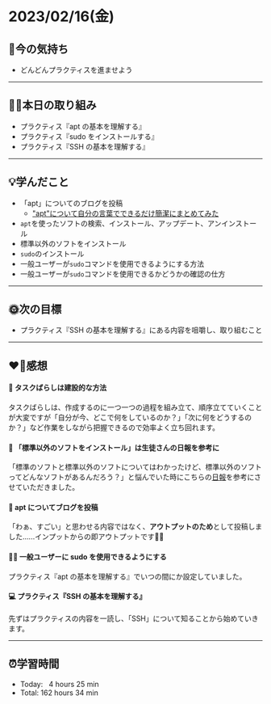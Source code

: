 # 2023/02/16(金)
## 🕺今の気持ち
- どんどんプラクティスを進ませよう

---


## ✍🏻本日の取り組み
- プラクティス『apt の基本を理解する』
- プラクティス『sudo をインストールする』
- プラクティス『SSH の基本を理解する』
---


## 💡学んだこと
- 「apt」についてのブログを投稿
  - ["apt"について自分の言葉でできるだけ簡潔にまとめてみた](https://yswengineer.hatenablog.com/entry/2024/02/16/162029)
- `apt`を使ったソフトの検索、インストール、アップデート、アンインストール
- 標準以外のソフトをインストール
- `sudo`のインストール
- 一般ユーザーが`sudo`コマンドを使用できるようにする方法
- 一般ユーザーが`sudo`コマンドを使用できるかどうかの確認の仕方

---


## 🌞次の目標
-  プラクティス『SSH の基本を理解する』にある内容を咀嚼し、取り組むこと

---


## ❤️‍🔥感想
#### 📑 タスクばらしは建設的な方法
タスクばらしは、作成するのに一つ一つの過程を組み立て、順序立てていくことが大変ですが「自分が今、どこで何をしているのか？」「次に何をどうするのか？」など作業をしながら把握できるので効率よく立ち回れます。

#### 📝 「標準以外のソフトをインストール」は生徒さんの日報を参考に
「標準のソフトと標準以外のソフトについてはわかったけど、標準以外のソフトってどんなソフトがあるんだろう？」と悩んでいた時にこちらの[日報](https://bootcamp.fjord.jp/reports/36276)を参考にさせていただきました。

#### 📜 apt についてブログを投稿
「わぁ、すごい」と思わせる内容ではなく、**アウトプットのため**として投稿しました......インプットからの即アウトプットです🕺✨

#### 🏋🏻 一般ユーザーに sudo を使用できるようにする
プラクティス『apt の基本を理解する』でいつの間にか設定していました。

#### 💻 プラクティス『SSH の基本を理解する』
先ずはプラクティスの内容を一読し、「SSH」について知ることから始めていきます。

---


## ⏰学習時間
- Today:&nbsp;&nbsp; 4 hours 25 min
- Total: 162 hours 34 min

